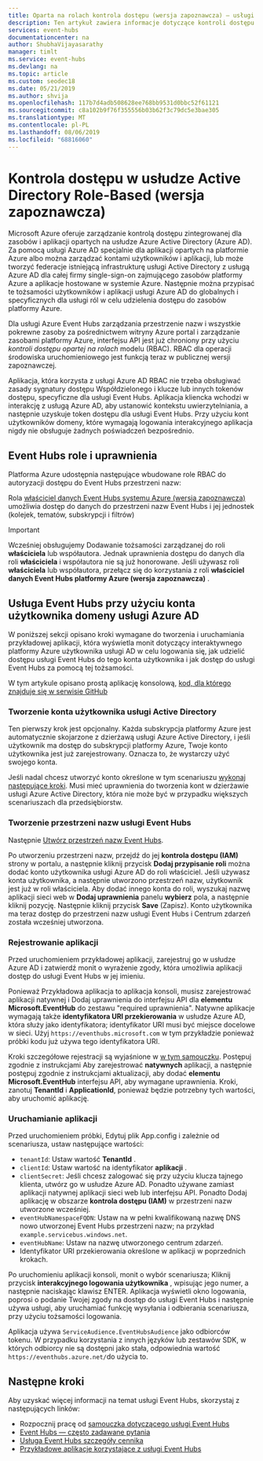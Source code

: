 ```yaml
---
title: Oparta na rolach kontrola dostępu (wersja zapoznawcza) — usługi Azure Event Hubs | Dokumentacja firmy Microsoft
description: Ten artykuł zawiera informacje dotyczące kontroli dostępu opartej na rolach dla usługi Azure Event Hubs.
services: event-hubs
documentationcenter: na
author: ShubhaVijayasarathy
manager: timlt
ms.service: event-hubs
ms.devlang: na
ms.topic: article
ms.custom: seodec18
ms.date: 05/21/2019
ms.author: shvija
ms.openlocfilehash: 117b7d4adb508628ee768bb9531d0bbc52f61121
ms.sourcegitcommit: c8a102b9f76f355556b03b62f3c79dc5e3bae305
ms.translationtype: MT
ms.contentlocale: pl-PL
ms.lasthandoff: 08/06/2019
ms.locfileid: "68816060"
---
```

# <a name="active-directory-role-based-access-control-preview"></a>Kontrola dostępu w usłudze Active Directory Role-Based (wersja zapoznawcza)

Microsoft Azure oferuje zarządzanie kontrolą dostępu zintegrowanej dla zasobów i aplikacji opartych na usłudze Azure Active Directory (Azure AD). Za pomocą usługi Azure AD specjalnie dla aplikacji opartych na platformie Azure albo można zarządzać kontami użytkowników i aplikacji, lub może tworzyć federacje istniejącą infrastrukturę usługi Active Directory z usługą Azure AD dla całej firmy single-sign-on zajmującego zasobów platformy Azure a aplikacje hostowane w systemie Azure. Następnie można przypisać te tożsamości użytkowników i aplikacji usługi Azure AD do globalnych i specyficznych dla usługi ról w celu udzielenia dostępu do zasobów platformy Azure.

Dla usługi Azure Event Hubs zarządzania przestrzenie nazw i wszystkie pokrewne zasoby za pośrednictwem witryny Azure portal i zarządzanie zasobami platformy Azure, interfejsu API jest już chroniony przy użyciu *kontroli dostępu opartej na rolach* modelu (RBAC). RBAC dla operacji środowiska uruchomieniowego jest funkcją teraz w publicznej wersji zapoznawczej. 

Aplikacja, która korzysta z usługi Azure AD RBAC nie trzeba obsługiwać zasady sygnatury dostępu Współdzielonego i klucze lub innych tokenów dostępu, specyficzne dla usługi Event Hubs. Aplikacja kliencka wchodzi w interakcję z usługą Azure AD, aby ustanowić kontekstu uwierzytelniania, a następnie uzyskuje token dostępu dla usługi Event Hubs. Przy użyciu kont użytkowników domeny, które wymagają logowania interakcyjnego aplikacja nigdy nie obsługuje żadnych poświadczeń bezpośrednio.

## <a name="event-hubs-roles-and-permissions"></a>Event Hubs role i uprawnienia
Platforma Azure udostępnia następujące wbudowane role RBAC do autoryzacji dostępu do Event Hubs przestrzeni nazw:

Rola [właściciel danych Event Hubs systemu Azure (wersja zapoznawcza)](../role-based-access-control/built-in-roles.md#azure-event-hubs-data-owner-preview) umożliwia dostęp do danych do przestrzeni nazw Event Hubs i jej jednostek (kolejek, tematów, subskrypcji i filtrów)

>[!IMPORTANT]
> Wcześniej obsługujemy Dodawanie tożsamości zarządzanej do roli **właściciela** lub współautora. Jednak uprawnienia dostępu do danych dla roli **właściciela** i współautora nie są już honorowane. Jeśli używasz roli **właściciela** lub współautora, przełącz się do korzystania z roli **właściciel danych Event Hubs platformy Azure (wersja zapoznawcza)** .


## <a name="use-event-hubs-with-an-azure-ad-domain-user-account"></a>Usługa Event Hubs przy użyciu konta użytkownika domeny usługi Azure AD

W poniższej sekcji opisano kroki wymagane do tworzenia i uruchamiania przykładowej aplikacji, która wyświetla monit dotyczący interaktywnego platformy Azure użytkownika usługi AD w celu logowania się, jak udzielić dostępu usługi Event Hubs do tego konta użytkownika i jak dostęp do usługi Event Hubs za pomocą tej tożsamości. 

W tym artykule opisano prostą aplikację konsolową, [kod, dla którego znajduje się w serwisie GitHub](https://github.com/Azure/azure-event-hubs/tree/master/samples/DotNet/Microsoft.Azure.EventHubs/Rbac/AzureEventHubsSDK)

### <a name="create-an-active-directory-user-account"></a>Tworzenie konta użytkownika usługi Active Directory

Ten pierwszy krok jest opcjonalny. Każda subskrypcja platformy Azure jest automatycznie skojarzone z dzierżawą usługi Azure Active Directory, i jeśli użytkownik ma dostęp do subskrypcji platformy Azure, Twoje konto użytkownika jest już zarejestrowany. Oznacza to, że wystarczy użyć swojego konta. 

Jeśli nadal chcesz utworzyć konto określone w tym scenariuszu [wykonaj następujące kroki](../automation/automation-create-aduser-account.md). Musi mieć uprawnienia do tworzenia kont w dzierżawie usługi Azure Active Directory, która nie może być w przypadku większych scenariuszach dla przedsiębiorstw.

### <a name="create-an-event-hubs-namespace"></a>Tworzenie przestrzeni nazw usługi Event Hubs

Następnie [Utwórz przestrzeń nazw Event Hubs](event-hubs-create.md). 

Po utworzeniu przestrzeni nazw, przejdź do jej **kontrola dostępu (IAM)** strony w portalu, a następnie kliknij przycisk **Dodaj przypisanie roli** można dodać konto użytkownika usługi Azure AD do roli właściciel. Jeśli używasz konta użytkownika, a następnie utworzono przestrzeń nazw, użytkownik jest już w roli właściciela. Aby dodać innego konta do roli, wyszukaj nazwę aplikacji sieci web w **Dodaj uprawnienia** panelu **wybierz** pola, a następnie kliknij pozycję. Następnie kliknij przycisk **Save** (Zapisz). Konto użytkownika ma teraz dostęp do przestrzeni nazw usługi Event Hubs i Centrum zdarzeń została wcześniej utworzona.
 
### <a name="register-the-application"></a>Rejestrowanie aplikacji

Przed uruchomieniem przykładowej aplikacji, zarejestruj go w usłudze Azure AD i zatwierdź monit o wyrażenie zgody, która umożliwia aplikacji dostęp do usługi Event Hubs w jej imieniu. 

Ponieważ Przykładowa aplikacja to aplikacja konsoli, musisz zarejestrować aplikacji natywnej i Dodaj uprawnienia do interfejsu API dla **elementu Microsoft.EventHub** do zestawu "required uprawnienia". Natywne aplikacje wymagają także **identyfikatora URI przekierowania** w usłudze Azure AD, która służy jako identyfikatora; identyfikator URI musi być miejsce docelowe w sieci. Użyj `https://eventhubs.microsoft.com` w tym przykładzie ponieważ próbki kodu już używa tego identyfikatora URI.

Kroki szczegółowe rejestracji są wyjaśnione w [w tym samouczku](../active-directory/develop/quickstart-v1-integrate-apps-with-azure-ad.md). Postępuj zgodnie z instrukcjami Aby zarejestrować **natywnych** aplikacji, a następnie postępuj zgodnie z instrukcjami aktualizacji, aby dodać **elementu Microsoft.EventHub** interfejsu API, aby wymagane uprawnienia. Kroki, zanotuj **TenantId** i **ApplicationId**, ponieważ będzie potrzebny tych wartości, aby uruchomić aplikację.

### <a name="run-the-app"></a>Uruchamianie aplikacji

Przed uruchomieniem próbki, Edytuj plik App.config i zależnie od scenariusza, ustaw następujące wartości:

- `tenantId`: Ustaw wartość **TenantId** .
- `clientId`: Ustaw wartość na identyfikator **aplikacji** . 
- `clientSecret`: Jeśli chcesz zalogować się przy użyciu klucza tajnego klienta, utwórz go w usłudze Azure AD. Ponadto używane zamiast aplikacji natywnej aplikacji sieci web lub interfejsu API. Ponadto Dodaj aplikację w obszarze **kontrola dostępu (IAM)** w przestrzeni nazw utworzone wcześniej.
- `eventHubNamespaceFQDN`: Ustaw na w pełni kwalifikowaną nazwę DNS nowo utworzonej Event Hubs przestrzeni nazw; na przykład `example.servicebus.windows.net`.
- `eventHubName`: Ustaw na nazwę utworzonego centrum zdarzeń.
- Identyfikator URI przekierowania określone w aplikacji w poprzednich krokach.
 
Po uruchomieniu aplikacji konsoli, monit o wybór scenariusza; Kliknij przycisk **interakcyjnego logowania użytkownika** , wpisując jego numer, a następnie naciskając klawisz ENTER. Aplikacja wyświetli okno logowania, poprosi o podanie Twojej zgody na dostęp do usługi Event Hubs i następnie używa usługi, aby uruchamiać funkcję wysyłania i odbierania scenariusza, przy użyciu tożsamości logowania.

Aplikacja używa `ServiceAudience.EventHubsAudience` jako odbiorców tokenu. W przypadku korzystania z innych języków lub zestawów SDK, w których odbiorcy nie są dostępni jako stała, odpowiednia wartość `https://eventhubs.azure.net/`do użycia to.

## <a name="next-steps"></a>Następne kroki

Aby uzyskać więcej informacji na temat usługi Event Hubs, skorzystaj z następujących linków:

* Rozpocznij pracę od [samouczka dotyczącego usługi Event Hubs](event-hubs-dotnet-standard-getstarted-send.md)
* [Event Hubs — często zadawane pytania](event-hubs-faq.md)
* [Usługa Event Hubs szczegóły cennika](https://azure.microsoft.com/pricing/details/event-hubs/)
* [Przykładowe aplikacje korzystające z usługi Event Hubs](https://github.com/Azure/azure-event-hubs/tree/master/samples)
